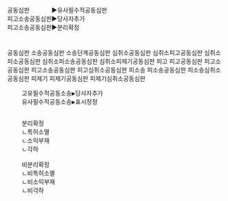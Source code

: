 <link rel="stylesheet" href="../../.res/darkmode.css">  

공동심판ㅤㅤㅤㅤ▶<span class="r">유사필수적공동심판</span>  
피고소송공동심판▶<span class="t">당사자추가</span>  
피고소송공동심판▶<span class="t">분리확정</span>  


#
공동심판
소송공동심판
소송단계공동심판
심취소공동심판
심취소피고공동심판
심취소피소공동심판
심취소피소송공동심판
심취소피제기공동심판
피고
피고공동심판
피고소공동심판
피고소송공동심판
피고심취소공동심판
피소송
피소송공동심판
피소송심취소공동심판
피제기
피제기공동심판
피제기심취소공동심판


<pre>
    고유필수적공동소송▶당사자추가
    유사필수적공동소송▶표시정정
</pre>
<pre>
    
    분리확정
    ㄴ특허소멸
    ㄴ소익부재
    ㄴ각하

    비분리확정
    ㄴ비특허소멸
    ㄴ비소익부재
    ㄴ비각하
</pre>